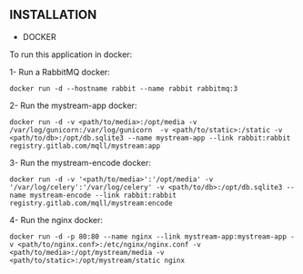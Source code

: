 ## INSTALLATION

* DOCKER

To run this application in docker:

1- Run a RabbitMQ docker:
```
docker run -d --hostname rabbit --name rabbit rabbitmq:3
```

2- Run the mystream-app docker:
```
docker run -d -v <path/to/media>:/opt/media -v /var/log/gunicorn:/var/log/gunicorn  -v <path/to/static>:/static -v <path/to/db>:/opt/db.sqlite3 --name mystream-app --link rabbit:rabbit registry.gitlab.com/mqll/mystream:app
```

3- Run the mystream-encode docker:
```
docker run -d -v '<path/to/media>':'/opt/media' -v '/var/log/celery':'/var/log/celery' -v <path/to/db>:/opt/db.sqlite3 --name mystream-encode --link rabbit:rabbit registry.gitlab.com/mqll/mystream:encode
```

4- Run the nginx docker:
```
docker run -d -p 80:80 --name nginx --link mystream-app:mystream-app -v <path/to/nginx.conf>:/etc/nginx/nginx.conf -v <path/to/media>:/opt/mystream/media -v <path/to/static>:/opt/mystream/static nginx
```
